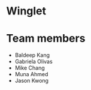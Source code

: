 # Winglet

# Team members

- Baldeep Kang
- Gabriela Olivas
- Mike Chang
- Muna Ahmed
- Jason Kwong
